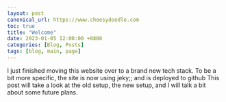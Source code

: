 ```yaml
---
layout: post
canonical_url: https://www.cheesydoodle.com
toc: true
title: "Welcome"
date: 2023-01-05 12:00:00 +0800
categories: [Blog, Posts]
tags: [blog, main, page]
---
```


I just finished moving this website over to a brand new tech stack. To be a bit more specific, the site is now using jeky;; and is deployed to github This post will take a look at the old setup, the new setup, and I will talk a bit about some future plans.
